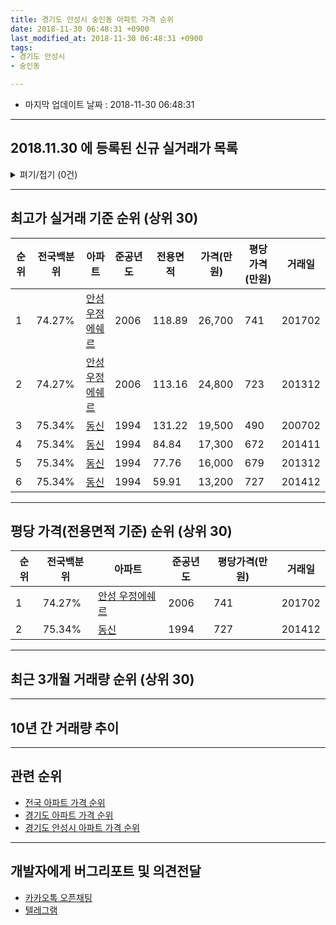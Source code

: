 ```yaml
---
title: 경기도 안성시 숭인동 아파트 가격 순위
date: 2018-11-30 06:48:31 +0900
last_modified_at: 2018-11-30 06:48:31 +0900
tags:
- 경기도 안성시
- 숭인동

---
```


* 마지막 업데이트 날짜 : 2018-11-30 06:48:31

---

## 2018.11.30 에 등록된 신규 실거래가 목록

<details>
<summary>펴기/접기 (0건)</summary>
<div markdown="1">

|아파트|전국백분위|준공년도|전용면적|가격(만원)|평당가격(만원)|거래일|
|---|---|---|---|---|---|---|
|없음|||||||


</div>
</details>

---

## 최고가 실거래 기준 순위 (상위 30)


|순위|전국백분위|아파트|준공년도|전용면적|가격(만원)|평당가격(만원)|거래일|
|---|---|---|---|---|---|---|---|
|1|74.27%|[안성 우정에쉐르](https://search.naver.com/search.naver?query=%EA%B2%BD%EA%B8%B0%EB%8F%84+%EC%95%88%EC%84%B1%EC%8B%9C+%EC%88%AD%EC%9D%B8%EB%8F%99+%EC%95%88%EC%84%B1+%EC%9A%B0%EC%A0%95%EC%97%90%EC%89%90%EB%A5%B4)|2006|118.89|26,700|741|201702|
|2|74.27%|[안성 우정에쉐르](https://search.naver.com/search.naver?query=%EA%B2%BD%EA%B8%B0%EB%8F%84+%EC%95%88%EC%84%B1%EC%8B%9C+%EC%88%AD%EC%9D%B8%EB%8F%99+%EC%95%88%EC%84%B1+%EC%9A%B0%EC%A0%95%EC%97%90%EC%89%90%EB%A5%B4)|2006|113.16|24,800|723|201312|
|3|75.34%|[동신](https://search.naver.com/search.naver?query=%EA%B2%BD%EA%B8%B0%EB%8F%84+%EC%95%88%EC%84%B1%EC%8B%9C+%EC%88%AD%EC%9D%B8%EB%8F%99+%EB%8F%99%EC%8B%A0)|1994|131.22|19,500|490|200702|
|4|75.34%|[동신](https://search.naver.com/search.naver?query=%EA%B2%BD%EA%B8%B0%EB%8F%84+%EC%95%88%EC%84%B1%EC%8B%9C+%EC%88%AD%EC%9D%B8%EB%8F%99+%EB%8F%99%EC%8B%A0)|1994|84.84|17,300|672|201411|
|5|75.34%|[동신](https://search.naver.com/search.naver?query=%EA%B2%BD%EA%B8%B0%EB%8F%84+%EC%95%88%EC%84%B1%EC%8B%9C+%EC%88%AD%EC%9D%B8%EB%8F%99+%EB%8F%99%EC%8B%A0)|1994|77.76|16,000|679|201312|
|6|75.34%|[동신](https://search.naver.com/search.naver?query=%EA%B2%BD%EA%B8%B0%EB%8F%84+%EC%95%88%EC%84%B1%EC%8B%9C+%EC%88%AD%EC%9D%B8%EB%8F%99+%EB%8F%99%EC%8B%A0)|1994|59.91|13,200|727|201412|


---

## 평당 가격(전용면적 기준) 순위 (상위 30)


|순위|전국백분위|아파트|준공년도|평당가격(만원)|거래일|
|---|---|---|---|---|---|
|1|74.27%|[안성 우정에쉐르](https://search.naver.com/search.naver?query=%EA%B2%BD%EA%B8%B0%EB%8F%84+%EC%95%88%EC%84%B1%EC%8B%9C+%EC%88%AD%EC%9D%B8%EB%8F%99+%EC%95%88%EC%84%B1+%EC%9A%B0%EC%A0%95%EC%97%90%EC%89%90%EB%A5%B4)|2006|741|201702|
|2|75.34%|[동신](https://search.naver.com/search.naver?query=%EA%B2%BD%EA%B8%B0%EB%8F%84+%EC%95%88%EC%84%B1%EC%8B%9C+%EC%88%AD%EC%9D%B8%EB%8F%99+%EB%8F%99%EC%8B%A0)|1994|727|201412|


---

## 최근 3개월 거래량 순위 (상위 30)


<div style="width:100%;">
    <canvas id="deal_count_ranking" height="250"></canvas>
</div>


<script>
new Chart(document.getElementById("deal_count_ranking"), {
    type: 'horizontalBar',
    data: {
        labels: ['동신', '안성 우정에쉐르'],
        datasets: [{
            label: '실거래 수',
            data: [8, 1],
            borderColor: "rgba(255, 0, 128, 1)",
            backgroundColor: "rgba(255, 0, 128, 0.5)",
            fill: false,
        }]
    },
    options: {
        responsive: true,
        title: {
            display: true,
            text: '최근 3개월 거래량 순위'
        },
        tooltips: {
            mode: 'index',
            intersect: false,
            callbacks: {
                title: function(tooltipItems, data) {
                    return "실거래 수:";
                },
                label: function(tooltipItem, data) {
                    return data.labels[tooltipItem.index] + ": " + tooltipItem.xLabel;
                }
            }
        },
        hover: {
            mode: 'nearest',
            intersect: true
        },
        scales: {
            xAxes: [{
                display: true,
                scaleLabel: {
                    display: true,
                    labelString: '실거래 수'
                },
                ticks: {
                    suggestedMin: 0,
                }
            }],
            yAxes: [{
                display: true,
                ticks: {
                    autoSkip: false,
                    callback: function(value, index, values) {
                        if (value.length > 15)
                            return value.substr(0, 13) + "...";
                        else
                            return value;
                    }
                },
                scaleLabel: {
                    display: false,
                }
            }]
        }
    }
});

</script>


---

## 10년 간 거래량 추이


<div style="width:100%;">
    <canvas id="deal_progress" height="250"></canvas>
</div>

<script>
new Chart(document.getElementById("deal_progress"), {
    type: 'line',
    data: {
        labels: ['200811','200812','200901','200902','200903','200904','200905','200906','200907','200908','200909','200910','200911','200912','201001','201002','201003','201004','201005','201006','201007','201008','201009','201010','201011','201012','201101','201102','201103','201104','201105','201106','201107','201108','201109','201110','201111','201112','201201','201202','201203','201204','201205','201206','201207','201208','201209','201210','201211','201212','201301','201302','201303','201304','201305','201306','201307','201308','201309','201310','201311','201312','201401','201402','201403','201404','201405','201406','201407','201408','201409','201410','201411','201412','201501','201502','201503','201504','201505','201506','201507','201508','201509','201510','201511','201512','201601','201602','201603','201604','201605','201606','201607','201608','201609','201610','201611','201612','201701','201702','201703','201704','201705','201706','201707','201708','201709','201710','201711','201712','201801','201802','201803','201804','201805','201806','201807','201808','201809','201810','201811'],
        datasets: [{
            label: '실거래 수',
            pointRadius: 1,
            data: [1, 5, 1, 6, 2, 2, 4, 3, 6, 1, 1, 5, 4, 5, 3, 4, 4, 1, 2, 2, 0, 2, 4, 4, 3, 4, 5, 5, 1, 1, 1, 4, 2, 4, 2, 1, 3, 1, 0, 6, 3, 4, 2, 5, 4, 4, 0, 3, 4, 4, 1, 2, 7, 0, 3, 3, 5, 2, 4, 1, 1, 3, 1, 2, 1, 1, 3, 1, 3, 0, 2, 2, 3, 2, 1, 2, 2, 2, 3, 0, 1, 1, 4, 2, 2, 2, 1, 0, 4, 2, 0, 2, 5, 1, 0, 2, 3, 1, 2, 1, 3, 2, 4, 0, 1, 1, 5, 2, 2, 1, 1, 1, 2, 0, 2, 0, 2, 3, 4, 4, 1],
            borderColor: "rgba(255, 201, 14, 1)",
            backgroundColor: "rgba(255, 201, 14, 0.5)",
            fill: true,
        }]
    },
    options: {
        responsive: true,
        title: {
            display: true,
            text: '10년간 거래량 추이'
        },
        tooltips: {
            mode: 'index',
            intersect: false,
        },
        hover: {
            mode: 'nearest',
            intersect: true
        },
        scales: {
            xAxes: [{
                display: true,
                scaleLabel: {
                    display: true,
                    labelString: '년/월'
                }
            }],
            yAxes: [{
                display: true,
                ticks: {
                    suggestedMin: 0,
                },
                scaleLabel: {
                    display: true,
                    labelString: '실거래 수'
                }
            }]
        }
    }
});

</script>


---

## 관련 순위

- [전국 아파트 가격 순위](https://inasie.github.io/apt-ranking/전국)
- [경기도 아파트 가격 순위](https://inasie.github.io/apt-ranking/경기도)
- [경기도 안성시 아파트 가격 순위](https://inasie.github.io/apt-ranking/경기도-안성시)


---

## 개발자에게 버그리포트 및 의견전달

- [카카오톡 오픈채팅](https://open.kakao.com/o/gLJUAP4)
- [텔레그램](https://t.me/inasie)

